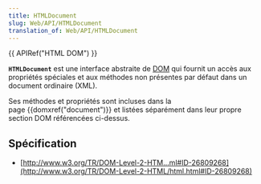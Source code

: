 ```yaml
---
title: HTMLDocument
slug: Web/API/HTMLDocument
translation_of: Web/API/HTMLDocument
---
```

{{ APIRef("HTML DOM") }}

**`HTMLDocument`** est une interface abstraite de [DOM](/fr-FR/docs/DOM) qui fournit un accès aux propriétés spéciales et aux méthodes non présentes par défaut dans un document ordinaire (XML).

Ses méthodes et propriétés sont incluses dans la page {{domxref("document")}} et listées séparément dans leur propre section DOM référencées ci-dessus.

## Spécification

- [http://www.w3.org/TR/DOM-Level-2-HTM...ml#ID-26809268](http://www.w3.org/TR/DOM-Level-2-HTML/html.html#ID-26809268)
